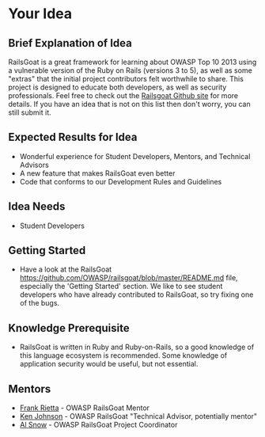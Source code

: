 # Your Idea

## Brief Explanation of Idea
RailsGoat is a great framework for learning about OWASP Top 10 2013 using 
a vulnerable version of the Ruby on Rails (versions 3 to 5), as well as 
some "extras" that the initial project contributors felt worthwhile to 
share. This project is designed to educate both developers, as well as 
security professionals. Feel free to check out the
[Railsgoat Github site](https://github.com/OWASP/railsgoat)
for more details. 
If you have an idea that is not on this list then don't worry, you can still submit it.

## Expected Results for Idea
 * Wonderful experience for Student Developers, Mentors, and Technical Advisors
 * A new feature that makes RailsGoat even better
 * Code that conforms to our Development Rules and Guidelines

## Idea Needs
 * Student Developers

## Getting Started
 * Have a look at the RailsGoat https://github.com/OWASP/railsgoat/blob/master/README.md file, especially the 'Getting Started' section. We like to see student developers who have already contributed to RailsGoat, so try fixing one of the bugs.

## Knowledge Prerequisite
 * RailsGoat is written in Ruby and Ruby-on-Rails, so a good knowledge of this language ecosystem is recommended. Some knowledge of application security would be useful, but not essential.

## Mentors
 * [Frank Rietta](frank@rietta.com) - OWASP RailsGoat Mentor
 * [Ken Johnson](ken.johnson@owasp.org) - OWASP RailsGoat "Technical Advisor, potentially mentor"
 * [Al Snow](jasnow@hotmail.com) - OWASP RailsGoat Project Coordinator
